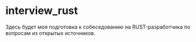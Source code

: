 # interview_rust

Здесь будет моя подготовка к собеседованию на RUST-разработчика по вопросам из открытых источников.

